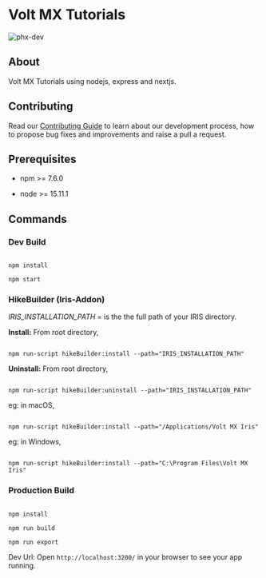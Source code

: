 # Volt MX Tutorials

![phx-dev](https://github.com/HCL-TECH-SOFTWARE/volt-mx-tutorials/actions/workflows/intergrate.yml/badge.svg?branch=phx-dev)

## About

Volt MX Tutorials using nodejs, express and nextjs.

## Contributing

Read our [Contributing Guide](https://github.com/HCL-TECH-SOFTWARE/volt-mx-tutorials/blob/phx-dev/.github/CONTRIBUTING.md) to learn about our development process, how to propose bug fixes and improvements and raise a pull a request.

## Prerequisites

- npm >= 7.6.0

- node >= 15.11.1

## Commands

### Dev Build

```node

npm install

npm start

```

### HikeBuilder (Iris-Addon)

_IRIS_INSTALLATION_PATH_ = is the the full path of your IRIS directory.

**Install:**
From root directory,

```node

npm run-script hikeBuilder:install --path="IRIS_INSTALLATION_PATH"

```

**Uninstall:**
From root directory,

```node

npm run-script hikeBuilder:uninstall --path="IRIS_INSTALLATION_PATH"

```

eg: in macOS,

```node

npm run-script hikeBuilder:install --path="/Applications/Volt MX Iris"
```

eg: in Windows,

```node

npm run-script hikeBuilder:install --path="C:\Program Files\Volt MX Iris"
```

### Production Build

```node

npm install

npm run build

npm run export

```

Dev Url: Open `http://localhost:3200/` in your browser to see your app running.
